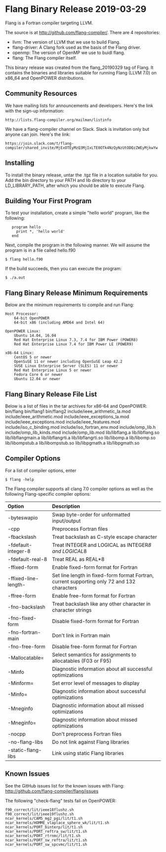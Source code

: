 Flang Binary Release 2019-03-29
===============================

Flang is a Fortran compiler targeting LLVM.

The source is at http://github.com/flang-compiler/.
There are 4 repositories:
- llvm: The version of LLVM that we use to build Flang.
- flang-driver: A Clang fork used as the basis of the Flang driver.
- openmp: The version of OpenMP we use to buidl flang.
- flang: The Flang compiler itself.

This binary release was created from the flang_20190329 tag of Flang.
It contains the binaries and libraries suitable for running
Flang (LLVM 7.0) on x86_64 and OpenPOWER distributions.


Community Resources
-------------------

We have mailing lists for announcements and developers.
Here's the link with the sign-up information:

    http://lists.flang-compiler.org/mailman/listinfo

We have a flang-compiler channel on Slack. Slack is invitation
only but anyone can join. Here's the link:

    https://join.slack.com/t/flang-compiler/shared_invite/MjExOTEyMzQ3MjIxLTE0OTk4NzQyNzUtODQzZWEyMjkwYw


Installing
----------

To install the binary release, untar the .tgz file in
a location suitable for you. Add the bin directory to
your PATH and lib directory to your LD_LIBRARY_PATH,
after which you should be able to execute Flang.


Building Your First Program
---------------------------

To test your installation, create a simple "hello world" program, like the
following:

       program hello
         print *, 'hello world'
       end

Next, compile the program in the following manner. We will assume the
program is in a file called hello.f90

    $ flang hello.f90

If the build succeeds, then you can execute the program:

    $ ./a.out


Flang Binary Release Minimum Requirements
-----------------------------------------

Below are the minimum requirements to compile and run Flang:

    Host Processor:
        64-bit OpenPOWER
        64-bit x86 (including AMD64 and Intel 64)

    OpenPOWER Linux:
        Ubuntu 14.04, 16.04
        Red Hat Enterprise Linux 7.3, 7.4 for IBM Power (POWER8)
        Red Hat Enterprise Linux 7.4 for IBM Power LE (POWER9)

    x86-64 Linux:
        CentOS 5 or newer
        OpenSuSE 11 or newer including OpenSuSE Leap 42.2
        SUSE Linux Enterprise Server (SLES) 11 or newer
        Red Hat Enterprise Linux 5 or newer
        Fedora Core 6 or newer
        Ubuntu 12.04 or newer

Flang Binary Release File List
------------------------------

Below is a list of files in the tar archives for x86-64 and OpenPOWER:
    bin/flang
    bin/flang1
    bin/flang2
    include/ieee_arithmetic_la.mod
    include/ieee_arithmetic.mod
    include/ieee_exceptions_la.mod
    include/ieee_exceptions.mod
    include/ieee_features.mod
    include/iso_c_binding.mod
    include/iso_fortran_env.mod
    include/omp_lib.h
    include/omp_lib_kinds.mod
    include/omp_lib.mod
    lib/libflang.a
    lib/libflang.so
    lib/libflangmain.a
    lib/libflangrti.a
    lib/libflangrti.so
    lib/libomp.a
    lib/libomp.so
    lib/libompstub.a
    lib/libompstub.so
    lib/libpgmath.a
    lib/libpgmath.so

Compiler Options
----------------

For a list of compiler options, enter

    $ flang -help

The Flang compiler supports all clang 7.0 compiler options
as well as the following Flang-specific compiler options:

| Option                      | Description |
| :-----                      | :---------- |
| -byteswapio              | Swap byte-order for unformatted input/output
| -cpp                     | Preprocess Fortran files
| -fbackslash              | Treat backslash as C-style escape character
| -fdefault-integer-8      | Treat INTEGER and LOGICAL as INTEGER*8 and LOGICAL*8
| -fdefault-real-8         | Treat REAL as REAL*8
| -ffixed-form             | Enable fixed-form format for Fortran
| -ffixed-line-length-<value> | Set line length in fixed-form format Fortran, current supporting only 72 and 132 characters
| -ffree-form              | Enable free-form format for Fortran
| -fno-backslash           | Treat backslash like any other character in character strings
| -fno-fixed-form          | Disable fixed-form format for Fortran
| -fno-fortran-main        | Don't link in Fortran main
| -fno-free-form           | Disable free-form format for Fortran
| -Mallocatable=<value>    | Select semantics for assignments to allocatables (F03 or F95)
| -Minfo                   | Diagnostic information about all successful optimizations
| -Minform=<value>         | Set error level of messages to display
| -Minfo=<value>           | Diagnostic information about successful optimizations
| -Mneginfo                | Diagnostic information about all missed optimizations
| -Mneginfo=<value>        | Diagnostic information about missed optimizations
| -nocpp                   | Don't preprocess Fortran files
| -no-flang-libs           | Do not link against Flang libraries
| -static-flang-libs       | Link using static Flang libraries


Known Issues
------------

See the GitHub issues list for the known issues with Flang:
    http://github.com/flang-compiler/flang/issues


The following "check-flang" tests fail on OpenPOWER:

    f90_correct/lit/ieee18flushz.sh
    f90_correct/lit/ieee19flushz.sh
    ncar_kernels/CAM5_mg2_pgi/lit/t1.sh
    ncar_kernels/HOMME_vlaplace_sphere_wk/lit/t1.sh
    ncar_kernels/PORT_binterp/lit/t1.sh
    ncar_kernels/PORT_reftra_sw/lit/t1.sh
    ncar_kernels/PORT_rtrnmc/lit/t1.sh
    ncar_kernels/PORT_sw_reftra/lit/t1.sh
    ncar_kernels/PORT_sw_spcvmc/lit/t1.sh

